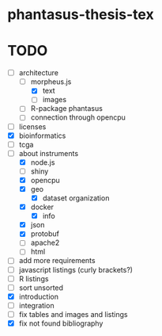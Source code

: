 # phantasus-thesis-tex

TODO
=====
- [ ] architecture
  - [ ] morpheus.js
    - [x] text
    - [ ] images
  - [ ] R-package phantasus
  - [ ] connection through opencpu
- [ ] licenses
- [x] bioinformatics
- [ ] tcga
- [ ] about instruments
  - [x] node.js
  - [ ] shiny
  - [x] opencpu
  - [x] geo
    - [x] dataset organization
  - [x] docker
    - [x] info
  - [x] json
  - [x] protobuf
  - [ ] apache2
  - [ ] html
- [ ] add more requirements
- [ ] javascript listings (curly brackets?)
- [ ] R listings
- [ ] sort unsorted
- [x] introduction
- [ ] integration
- [ ] fix tables and images and listings
- [x] fix not found bibliography
